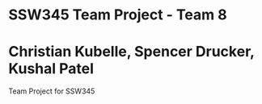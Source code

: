 # SSW345 Team Project - Team 8
# Christian Kubelle, Spencer Drucker, Kushal Patel
Team Project for SSW345
